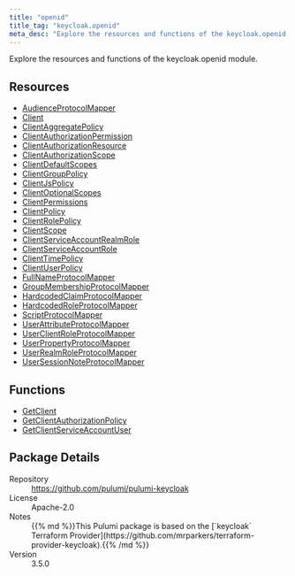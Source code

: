 ```yaml
---
title: "openid"
title_tag: "keycloak.openid"
meta_desc: "Explore the resources and functions of the keycloak.openid module."
---
```


<!-- WARNING: this file was generated by Pulumi Docs Generator. -->
<!-- Do not edit by hand unless you're certain you know what you are doing! -->

Explore the resources and functions of the keycloak.openid module.

<h2 id="resources">Resources</h2>
<ul class="api">
    <li><a href="audienceprotocolmapper" title="AudienceProtocolMapper"><span class="symbol resource"></span>AudienceProtocolMapper</a></li>
    <li><a href="client" title="Client"><span class="symbol resource"></span>Client</a></li>
    <li><a href="clientaggregatepolicy" title="ClientAggregatePolicy"><span class="symbol resource"></span>ClientAggregatePolicy</a></li>
    <li><a href="clientauthorizationpermission" title="ClientAuthorizationPermission"><span class="symbol resource"></span>ClientAuthorizationPermission</a></li>
    <li><a href="clientauthorizationresource" title="ClientAuthorizationResource"><span class="symbol resource"></span>ClientAuthorizationResource</a></li>
    <li><a href="clientauthorizationscope" title="ClientAuthorizationScope"><span class="symbol resource"></span>ClientAuthorizationScope</a></li>
    <li><a href="clientdefaultscopes" title="ClientDefaultScopes"><span class="symbol resource"></span>ClientDefaultScopes</a></li>
    <li><a href="clientgrouppolicy" title="ClientGroupPolicy"><span class="symbol resource"></span>ClientGroupPolicy</a></li>
    <li><a href="clientjspolicy" title="ClientJsPolicy"><span class="symbol resource"></span>ClientJsPolicy</a></li>
    <li><a href="clientoptionalscopes" title="ClientOptionalScopes"><span class="symbol resource"></span>ClientOptionalScopes</a></li>
    <li><a href="clientpermissions" title="ClientPermissions"><span class="symbol resource"></span>ClientPermissions</a></li>
    <li><a href="clientpolicy" title="ClientPolicy"><span class="symbol resource"></span>ClientPolicy</a></li>
    <li><a href="clientrolepolicy" title="ClientRolePolicy"><span class="symbol resource"></span>ClientRolePolicy</a></li>
    <li><a href="clientscope" title="ClientScope"><span class="symbol resource"></span>ClientScope</a></li>
    <li><a href="clientserviceaccountrealmrole" title="ClientServiceAccountRealmRole"><span class="symbol resource"></span>ClientServiceAccountRealmRole</a></li>
    <li><a href="clientserviceaccountrole" title="ClientServiceAccountRole"><span class="symbol resource"></span>ClientServiceAccountRole</a></li>
    <li><a href="clienttimepolicy" title="ClientTimePolicy"><span class="symbol resource"></span>ClientTimePolicy</a></li>
    <li><a href="clientuserpolicy" title="ClientUserPolicy"><span class="symbol resource"></span>ClientUserPolicy</a></li>
    <li><a href="fullnameprotocolmapper" title="FullNameProtocolMapper"><span class="symbol resource"></span>FullNameProtocolMapper</a></li>
    <li><a href="groupmembershipprotocolmapper" title="GroupMembershipProtocolMapper"><span class="symbol resource"></span>GroupMembershipProtocolMapper</a></li>
    <li><a href="hardcodedclaimprotocolmapper" title="HardcodedClaimProtocolMapper"><span class="symbol resource"></span>HardcodedClaimProtocolMapper</a></li>
    <li><a href="hardcodedroleprotocolmapper" title="HardcodedRoleProtocolMapper"><span class="symbol resource"></span>HardcodedRoleProtocolMapper</a></li>
    <li><a href="scriptprotocolmapper" title="ScriptProtocolMapper"><span class="symbol resource"></span>ScriptProtocolMapper</a></li>
    <li><a href="userattributeprotocolmapper" title="UserAttributeProtocolMapper"><span class="symbol resource"></span>UserAttributeProtocolMapper</a></li>
    <li><a href="userclientroleprotocolmapper" title="UserClientRoleProtocolMapper"><span class="symbol resource"></span>UserClientRoleProtocolMapper</a></li>
    <li><a href="userpropertyprotocolmapper" title="UserPropertyProtocolMapper"><span class="symbol resource"></span>UserPropertyProtocolMapper</a></li>
    <li><a href="userrealmroleprotocolmapper" title="UserRealmRoleProtocolMapper"><span class="symbol resource"></span>UserRealmRoleProtocolMapper</a></li>
    <li><a href="usersessionnoteprotocolmapper" title="UserSessionNoteProtocolMapper"><span class="symbol resource"></span>UserSessionNoteProtocolMapper</a></li>
</ul>

<h2 id="functions">Functions</h2>
<ul class="api">
    <li><a href="getclient" title="GetClient"><span class="symbol function"></span>GetClient</a></li>
    <li><a href="getclientauthorizationpolicy" title="GetClientAuthorizationPolicy"><span class="symbol function"></span>GetClientAuthorizationPolicy</a></li>
    <li><a href="getclientserviceaccountuser" title="GetClientServiceAccountUser"><span class="symbol function"></span>GetClientServiceAccountUser</a></li>
</ul>

<h2 id="package-details">Package Details</h2>
<dl class="package-details">
	<dt>Repository</dt>
	<dd><a href="https://github.com/pulumi/pulumi-keycloak">https://github.com/pulumi/pulumi-keycloak</a></dd>
	<dt>License</dt>
	<dd>Apache-2.0</dd>
	<dt>Notes</dt>
	<dd>{{% md %}}This Pulumi package is based on the [`keycloak` Terraform Provider](https://github.com/mrparkers/terraform-provider-keycloak).{{% /md %}}</dd>
	<dt>Version</dt>
	<dd>3.5.0</dd>
</dl>


